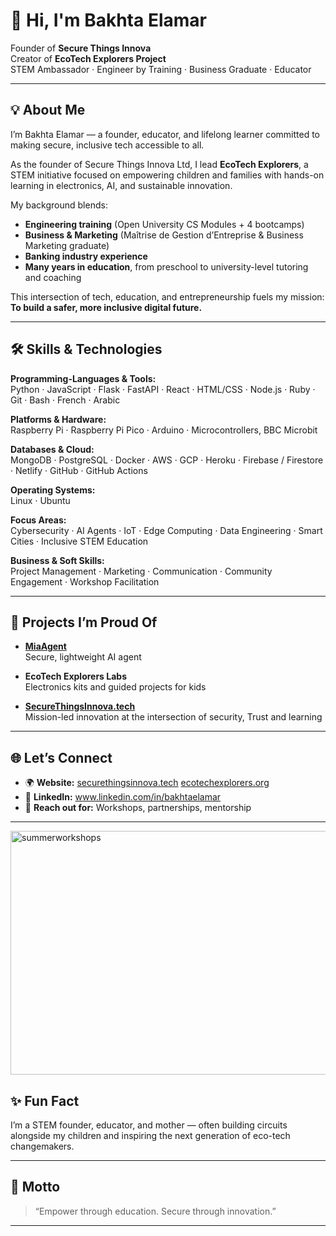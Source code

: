 # 👋 Hi, I'm Bakhta Elamar 

Founder of **Secure Things Innova**  
Creator of **EcoTech Explorers Project**  
STEM Ambassador · Engineer by Training · Business Graduate · Educator

---

## 💡 About Me

I’m Bakhta Elamar — a founder, educator, and lifelong learner committed to making secure, inclusive tech accessible to all.

As the founder of Secure Things Innova Ltd, I lead **EcoTech Explorers**, a STEM initiative focused on empowering children and families with hands-on learning in electronics, AI, and sustainable innovation.

My background blends:
- **Engineering training** (Open University CS Modules + 4 bootcamps)
- **Business & Marketing** (Maîtrise de Gestion d’Entreprise & Business Marketing graduate)
- **Banking industry experience**
- **Many years in education**, from preschool to university-level tutoring and coaching 

This intersection of tech, education, and entrepreneurship fuels my mission:  
**To build a safer, more inclusive digital future.**

---

## 🛠️ Skills & Technologies

**Programming-Languages & Tools:**  
Python · JavaScript · Flask · FastAPI · React · HTML/CSS · Node.js · Ruby · Git · Bash · French · Arabic

**Platforms & Hardware:**  
Raspberry Pi · Raspberry Pi Pico · Arduino · Microcontrollers, BBC Microbit

**Databases & Cloud:**  
MongoDB · PostgreSQL · Docker · AWS · GCP · Heroku · Firebase / Firestore · Netlify · GitHub · GitHub Actions

**Operating Systems:**  
Linux · Ubuntu

**Focus Areas:**  
Cybersecurity · AI Agents · IoT · Edge Computing · Data Engineering · Smart Cities · Inclusive STEM Education

**Business & Soft Skills:**  
Project Management · Marketing · Communication · Community Engagement · Workshop Facilitation

---

## 🚀 Projects I’m Proud Of

- **[MiaAgent](#)**  
  Secure, lightweight AI agent

- **EcoTech Explorers Labs**  
  Electronics kits and guided projects for kids

- **[SecureThingsInnova.tech](https://securethingsinnova.tech)**  
  Mission-led innovation at the intersection of security, Trust and learning

---

## 🌐 Let’s Connect

- 🌍 **Website:** [securethingsinnova.tech](https://securethingsinnova.tech) [ecotechexplorers.org](https://ecotechexplorers.org)
- 💼 **LinkedIn:** www.linkedin.com/in/bakhtaelamar
- 📧 **Reach out for:** Workshops, partnerships, mentorship

---
<img width="558" height="390" alt="summerworkshops" src="https://github.com/user-attachments/assets/9fd86f04-7142-4088-ab2f-c478d33dcde0" />

## ✨ Fun Fact

I’m a STEM founder, educator, and mother — often building circuits alongside my children and inspiring the next generation of eco-tech changemakers.

---

## 🧭 Motto

> “Empower through education. Secure through innovation.”

---

<!-- Badges, GitHub stats, and visuals can be added here! -->
